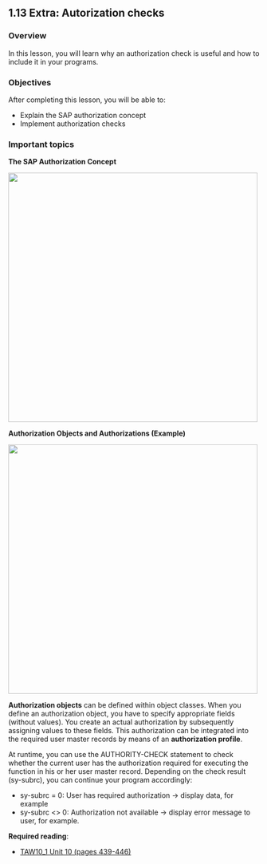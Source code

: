 ## 1.13 Extra: Autorization checks

### Overview

In this lesson, you will learn why an authorization check is useful and how to include it in your programs.

### Objectives
After completing this lesson, you will be able to:

- Explain the SAP authorization concept
- Implement authorization checks

### Important topics

**The SAP Authorization Concept**

<img src="https://github.com/msg-CareerPaths/sap-abap-internship/assets/139317079/0ed1eac0-29f3-4cd9-aaa6-4e97bb7f059c" width="500">


**Authorization Objects and Authorizations (Example)**

<img src="https://github.com/msg-CareerPaths/sap-abap-internship/assets/139317079/2ad1adec-a5da-4961-9619-3aebee3a735f" width="500">

**Authorization objects** can be defined within object classes. When you define an authorization object, you have to specify appropriate fields (without values). You create an actual authorization by subsequently assigning values to these fields. This authorization can be integrated into the required user master records by means of an **authorization profile**.

At runtime, you can use the AUTHORITY-CHECK statement to check whether the current user has the authorization required for executing the function in his or her user master record. Depending on the check result (sy-subrc), you can continue your program accordingly:

- sy-subrc = 0: User has required authorization -> display data, for example
- sy-subrc <> 0: Authorization not available -> display error message to user, for example.


**Required reading**:
- [TAW10_1 Unit 10 (pages 439-446)](https://msggroup.sharepoint.com/:b:/r/sites/msteams_f974e3/Freigegebene%20Dokumente/General/SAP%20Summer%20School%202023/Training%20materials/TAW/TAW10_1_EN_Col92_FV_Part_NSC.pdf?csf=1&web=1&e=qJJmzd)

